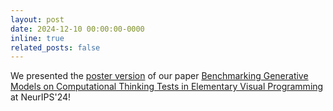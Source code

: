 ```yaml
---
layout: post
date: 2024-12-10 00:00:00-0000
inline: true
related_posts: false
---
```


We presented the <a href='~/assets/pdf/benchmark-ct-poster.pdf'>poster version</a> of our paper <a href="https://arxiv.org/abs/2406.09891">Benchmarking Generative Models on Computational Thinking Tests in Elementary Visual Programming</a> at NeurIPS'24!
